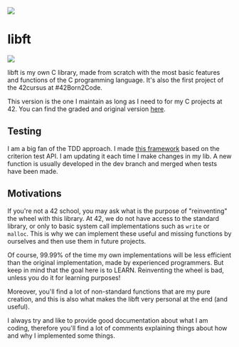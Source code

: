 ![](https://i.imgur.com/zXfESsW.png)
# libft
![](https://github.com/abrabant-42/libft/workflows//norminette/badge.svg)


libft is my own C library,  made from scratch with the most basic features and functions of the C programming language. It's also the first project of the 42cursus at #42Born2Code.


This version is the one I maintain as long as I need to for my C projects at 42. You can find the graded and original version [here]().

## Testing
I am a big fan of the TDD approach. I made [this framework](https://github.com/abrabant-42/libft-crit) based on the criterion test API. I am updating it each time I make changes in my lib. A new function is usually developed in the dev branch and merged when tests have been made.

## Motivations
If you're not a 42 school, you may ask what is the purpose of "reinventing" the wheel with this library. At 42, we do not have
access to the standard library, or only to basic system call implementations such as `write` or `malloc`. This is why we can implement these useful and missing functions by ourselves and then use them in future projects. 

Of course, 99.99% of the time my own implementations will be less efficient than the original implementation, made by experienced programmers. But keep in mind that the goal here is to LEARN. Reinventing the wheel is bad, unless you do it for learning purposes!

Moreover, you'll find a lot of non-standard functions that are my pure creation, and this is also what makes the libft very personal at the end (and useful).


I always try and like to provide good documentation about what I am coding, therefore you'll find a lot of comments explaining things about how and why I implemented some things.
